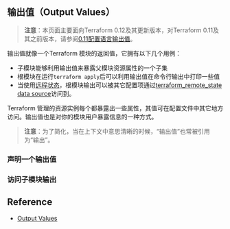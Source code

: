 ## 输出值（Output Values）
> **注意**：本页面主要面向Terraform 0.12及其更新版本，对Terraform 0.11及其之前版本，请参阅[0.11配置语言输出值](https://www.terraform.io/docs/configuration-0-11/outputs.html)。

输出值就像一个Terraform 模块的返回值，它拥有以下几个用例：
- 子模块能够利用输出值来暴露父模块资源属性的一个子集
- 根模块在运行`terraform apply`后可以利用输出值在命令行输出中打印一些值
- 当使用[远程状态](https://www.terraform.io/docs/state/remote.html)，根模块输出可以被其它配置项通过[terraform_remote_state data source](https://www.terraform.io/docs/providers/terraform/d/remote_state.html)访问到。

Terraform 管理的资源实例每个都暴露出一些属性，其值可在配置文件中其它地方访问。输出值也是对你的模块用户暴露信息的一种方式。
> **注意**：为了简化，当在上下文中意思清晰的时候，“输出值”也常被引用为“输出”。
### 声明一个输出值
### 访问子模块输出


## Reference
- [Output Values](https://www.terraform.io/docs/configuration/outputs.html)